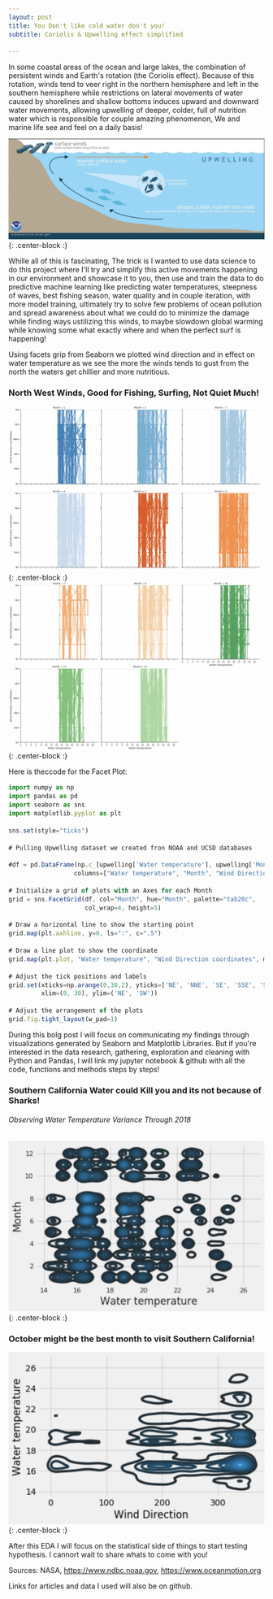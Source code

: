 ```yaml
---
layout: post
title: You Don't like cold water don't you!
subtitle: Coriolis & Upwelling effect simplified

---
```


In some coastal areas of the ocean and large lakes, the combination of persistent winds and Earth's rotation (the Coriolis effect). Because of this rotation, winds tend to veer right in the northern hemisphere and left in the southern hemisphere while restrictions on lateral movements of water caused by shorelines and shallow bottoms induces upward and downward water movements, allowing upwelling of deeper, colder, full of nutrition water which is responsible for couple amazing phenomenon, We and marine life see and feel on a daily basis! 


![Crepe](/img/clitoris.jpg){: .center-block :}

Whille all of this is fascinating, The trick is I wanted to use data science to do this project where I'll try and simplify this active movements happening in our environment and showcase it to you, then use and train the data to do predictive machine learning like predicting water temperatures, steepness of waves, best fishing season, water quality and in couple iteration, with more model training, ultimately try to solve few problems of ocean pollution and spread awareness about what we could do to minimize the damage while finding ways ustilizing this winds, to maybe slowdown global warming while knowing some what exactly where and when the perfect surf is happening! 

Using facets grip from Seaborn we plotted wind direction and in effect on water temperature as we see the more the winds tends to gust from the north the waters get chillier and more nutritious. 

### North West Winds, Good for Fishing, Surfing, Not Quiet Much! ###
![Crepe](/img/year1seaborn.jpg){: .center-block :}
![Crepe](/img/seaboaryear2.jpg){: .center-block :}

Here is theccode for the Facet Plot:

```javascript
import numpy as np
import pandas as pd
import seaborn as sns
import matplotlib.pyplot as plt

sns.set(style="ticks")

# Pulling Upwelling dataset we created fron NOAA and UCSD databases

#df = pd.DataFrame(np.c_[upwelling['Water temperature'], upwelling['Month'], upwelling['Wind Direction coordinates']],
                  columns=["Water temperature", "Month", "Wind Direction coordinates"])

# Initialize a grid of plots with an Axes for each Month
grid = sns.FacetGrid(df, col="Month", hue="Month", palette="tab20c",
                     col_wrap=4, height=5)

# Draw a horizontal line to show the starting point
grid.map(plt.axhline, y=0, ls=":", c=".5")

# Draw a line plot to show the coordinate
grid.map(plt.plot, "Water temperature", "Wind Direction coordinates", marker="o")

# Adjust the tick positions and labels
grid.set(xticks=np.arange(0,30,2), yticks=['NE', 'NNE', 'SE', 'SSE', 'SSW', 'SW', 'NW', 'NNW'],
         xlim=(0, 30), ylim=('NE', 'SW'))

# Adjust the arrangement of the plots
grid.fig.tight_layout(w_pad=1)
```
During this bolg post I will focus on communicating my findings through visualizations generated by Seaborn and Matplotlib Libraries. But if you're interested in the data research, gathering, exploration and cleaning with Python and Pandas, I will link my jupyter notebook & github with all the code, functions and methods steps by steps! 

### Southern California Water could Kill you and its not because of Sharks! ### 
###### Observing Water Temperature Variance Through 2018 ####### 
![Crepe](/img/seaborn%20plot.jpg){: .center-block :}

### October might be the best month to visit Southern California! ### 
![Crepe](/img/kdeplotseabornwindwatta.jpg){: .center-block :}

After this EDA I will focus on the statistical side of things to start testing hypothesis.
I cannort wait to share whats to come with you!


Sources: NASA, https://www.ndbc.noaa.gov, https://www.oceanmotion.org

Links for articles and data I used will also be on github.







